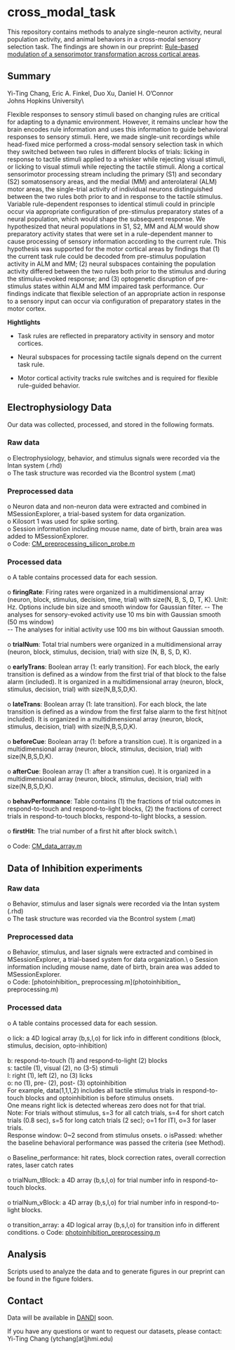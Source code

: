 # cross_modal_task
This repository contains methods to analyze single-neuron activity, neural population activity, and animal behaviors in a cross-modal sensory selection task. The findings are shown in our preprint: [Rule-based modulation of a sensorimotor transformation across cortical areas](https://doi.org/10.1101/2023.08.21.554194).

## Summary
Yi-Ting Chang, Eric A. Finkel, Duo Xu, Daniel H. O’Connor\
Johns Hopkins University\

Flexible responses to sensory stimuli based on changing rules are critical for adapting to a dynamic environment. However, it remains unclear how the brain encodes rule information and uses this information to guide behavioral responses to sensory stimuli. Here, we made single-unit recordings while head-fixed mice performed a cross-modal sensory selection task in which they switched between two rules in different blocks of trials: licking in response to tactile stimuli applied to a whisker while rejecting visual stimuli, or licking to visual stimuli while rejecting the tactile stimuli. Along a cortical sensorimotor processing stream including the primary (S1) and secondary (S2) somatosensory areas, and the medial (MM) and anterolateral (ALM) motor areas, the single-trial activity of individual neurons distinguished between the two rules both prior to and in response to the tactile stimulus. Variable rule-dependent responses to identical stimuli could in principle occur via appropriate configuration of pre-stimulus preparatory states of a neural population, which would shape the subsequent response. We hypothesized that neural populations in S1, S2, MM and ALM would show preparatory activity states that were set in a rule-dependent manner to cause processing of sensory information according to the current rule. This hypothesis was supported for the motor cortical areas by findings that (1) the current task rule could be decoded from pre-stimulus population activity in ALM and MM; (2) neural subspaces containing the population activity differed between the two rules both prior to the stimulus and during the stimulus-evoked response; and (3) optogenetic disruption of pre-stimulus states within ALM and MM impaired task performance. Our findings indicate that flexible selection of an appropriate action in response to a sensory input can occur via configuration of preparatory states in the motor cortex.

**Hightlights**

- Task rules are reflected in preparatory activity in sensory and motor cortices.

- Neural subspaces for processing tactile signals depend on the current task rule.

- Motor cortical activity tracks rule switches and is required for flexible rule-guided behavior.

## Electrophysiology Data 
Our data was collected, processed, and stored in the following formats.     
### Raw data
o	Electrophysiology, behavior, and stimulus signals were recorded via the Intan system (.rhd)\
o	The task structure was recorded via the Bcontrol system (.mat)
### Preprocessed data
o	Neuron data and non-neuron data were extracted and combined in MSessionExplorer, a trial-based system for data organization. \
o	Kilosort 1 was used for spike sorting.\
o	Session information including mouse name, date of birth, brain area was added to MSessionExplorer.\
o	Code: [CM_preprocessing_silicon_probe.m](CM_preprocessing_silicon_probe.m) 
### Processed data
o	A table contains processed data for each session.\
\
o	**firingRate**: Firing rates were organized in a multidimensional array (neuron, block, stimulus, decision, time, trial) with size(N, B, S, D, T, K). Unit: Hz. Options include bin size and smooth window for Gaussian filter.
  -- The analyses for sensory-evoked activity use 10 ms bin with Gaussian smooth (50 ms window)\
  -- The analyses for initial activity use 100 ms bin without Gaussian smooth.\
\
o	**trialNum**: Total trial numbers were organized in a multidimensional array (neuron, block, stimulus, decision, trial) with size (N, B, S, D, K).\
\
o	**earlyTrans**: Boolean array (1: early transition). For each block, the early transition is defined as a window from the first trial of that block to the false alarm (included). It is organized in a multidimensional array (neuron, block, stimulus, decision, trial) with size(N,B,S,D,K).\
\
o	**lateTrans**: Boolean array (1: late transition). For each block, the late transition is defined as a window from the first false alarm to the first hit(not included). It is organized in a multidimensional array (neuron, block, stimulus, decision, trial) with size(N,B,S,D,K).\
\
o	**beforeCue**: Boolean array (1: before a transition cue). It is organized in a multidimensional array (neuron, block, stimulus, decision, trial) with size(N,B,S,D,K).\
\
o	**afterCue**: Boolean array (1: after a transition cue). It is organized in a multidimensional array (neuron, block, stimulus, decision, trial) with size(N,B,S,D,K).\
\
o	**behavPerformance**: Table contains (1) the fractions of trial outcomes in respond-to-touch and respond-to-light blocks, (2) the fractions of correct trials in respond-to-touch blocks, respond-to-light blocks, a session.\
\
o	**firstHit**: The trial number of a first hit after block switch.\  
\
o	Code: [CM_data_array.m](CM_data_array.m)

## Data of Inhibition experiments
### Raw data
o	Behavior, stimulus and laser signals were recorded via the Intan system (.rhd)\
o	The task structure was recorded via the Bcontrol system (.mat)
### Preprocessed data
o	Behavior, stimulus, and laser signals were extracted and combined in MSessionExplorer, a trial-based system for data organization.\ 
o	Session information including mouse name, date of birth, brain area was added to MSessionExplorer.\
o	Code: [photoinhibition_ preprocessing.m](photoinhibition_ preprocessing.m) 
### Processed data
o	A table contains processed data for each session.\
\
o	lick: a 4D logical array (b,s,l,o) for lick info in different conditions (block, stimulus, decision, opto-inhibition)\
\
b: respond-to-touch (1) and respond-to-light (2) blocks\
s: tactile (1), visual (2), no (3-5) stimuli\
l: right (1), left (2), no (3) licks\
o: no (1), pre- (2), post- (3) optoinhibition \
For example, data(1,1,1,2) includes all tactile stimulus trials in respond-to-touch blocks and optoinhibition is before stimulus onsets. \
One means right lick is detected whereas zero does not for that trial. \
Note: For trials without stimulus, s=3 for all catch trials, s=4 for short catch trials (0.8 sec), s=5 for long catch trials (2 sec); o=1 for ITI, o=3 for laser trials.  \
Response window: 0~2 second from stimulus onsets.
o	isPassed: whether the baseline behavioral performance was passed the criteria (see Method). \
\
o	Baseline_performance: hit rates, block correction rates, overall correction rates, laser catch rates\
\
o	trialNum_tBlock: a 4D array (b,s,l,o) for trial number info in respond-to-touch blocks.\
\
o	trialNum_vBlock: a 4D array (b,s,l,o) for trial number info in respond-to-light blocks.\
\
o	transition_array: a 4D logical array (b,s,l,o) for transition info in different conditions.
o	Code: [photoinhibition_preprocessing.m](photoinhibition_preprocessing.m)

## Analysis
Scripts used to analyze the data and to generate figures in our preprint can be found in the figure folders.

## Contact
Data will be available in [DANDI](https://www.dandiarchive.org/) soon.

If you have any questions or want to request our datasets, please contact:\
Yi-Ting Chang (ytchang[at]jhmi.edu)




